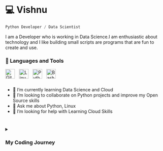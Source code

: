 # 💻 Vishnu 

```python
Python Developer / Data Scientist
```
I am a Developer who is working in Data Science.I am enthusiastic about technology and I like building small scripts are programs that are fun to create and use.

 
### 🧰 Languages and Tools

<img align="left" alt="Git" width="30px" style="padding-right:10px;" src="https://cdn.jsdelivr.net/gh/devicons/devicon/icons/git/git-original.svg" />
<img align="left" alt="Linux" width="30px" style="padding-right:10px;" src="https://cdn.jsdelivr.net/gh/devicons/devicon/icons/linux/linux-original.svg" />
<!-- <img align="left" alt="HTML" width="30px" style="padding-right:10px;" src="https://cdn.jsdelivr.net/gh/devicons/devicon/icons/html5/html5-plain.svg" />
<img align="left" alt="CSS" width="30px" style="padding-right:10px;" src="https://cdn.jsdelivr.net/gh/devicons/devicon/icons/css3/css3-plain.svg" />
<img align="left" alt="JavaScript" width="30px" style="padding-right:10px;" src="https://cdn.jsdelivr.net/gh/devicons/devicon/icons/javascript/javascript-plain.svg" /> -->
<img align="left" alt="Python" width="30px" style="padding-right:10px;" src="https://cdn.jsdelivr.net/gh/devicons/devicon/icons/python/python-plain.svg" />
<img align="left" alt="Bash" width="30px" style="padding-right:10px;" src="https://cdn.jsdelivr.net/gh/devicons/devicon/icons/bash/bash-original.svg" />
<br />

#

- 🌱 I’m currently learning Data Science and Cloud
- 👯 I’m looking to collaborate on Python projects and improve my Open Source skills
- 💬 Ask me about Python, Linux
- 🤔 I’m looking for help with Learning Cloud Skills
<!-- - 📫 How to reach me: ... -->
# 

<details>
<summary><h3> My Coding Journey</h3></summary>

- I have been coding since High school on computer science exercises. I got into a CS because I liked the concept of programming. But I really started to play with code on my 3rd Year of College.
- I have working knowledge on Java, HTML, CSS, Javascript because they were introduced in the curriculum and I did some projects using them.
- Now I am a focused on Python and did some cool projects with it.
- I had a programming buddy who shared the same interest as mine during the COVID-19 Pandemic. So, we did small projects which increased my curiosity on programming.
- Now I am a Data Scientist in a company on my Locality.
- I am a  <img align="left" alt="Linux" width="10px" style="padding-right:5px;" src="https://cdn.jsdelivr.net/gh/devicons/devicon/icons/linux/linux-original.svg" /> Linux Enthusiast.
- I am currently interested in improving my Data Science skills and exploring Cloud ecosystem.

</details>




<!-- ### Hi there 👋 -->

<!--
**vishnu-31/vishnu-31** is a ✨ _special_ ✨ repository because its `README.md` (this file) appears on your GitHub profile.

Here are some ideas to get you started:

- 🔭 I’m currently working on ...
- 🌱 I’m currently learning ...
- 👯 I’m looking to collaborate on ...
- 🤔 I’m looking for help with ...
- 💬 Ask me about ...
- 📫 How to reach me: ...
- 😄 Pronouns: ...
- ⚡ Fun fact: ...
-->
